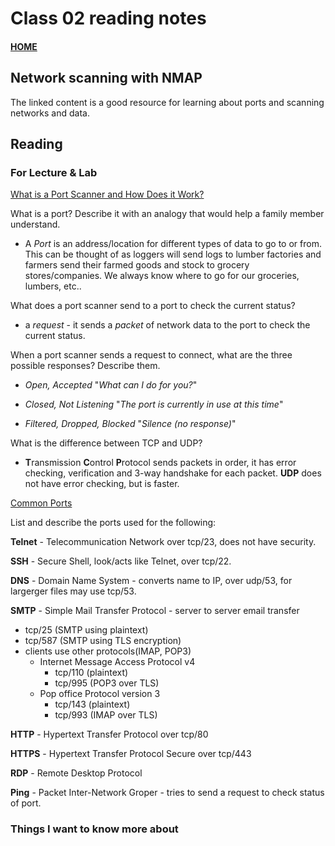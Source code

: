 # Class 02 reading notes

#### [HOME](https://cesarderio.github.io/reading-notes/)

## Network scanning with NMAP

The linked content is a good resource for learning about ports and scanning networks and data.

## Reading

### For Lecture & Lab

[What is a Port Scanner and How Does it Work?](https://www.varonis.com/blog/port-scanning-techniques/)

What is a port? Describe it with an analogy that would help a family member understand.

* A *Port* is an address/location for different types of data to go to or from. This can be thought of as loggers will send logs to lumber factories and farmers send their farmed goods and stock to grocery stores/companies. We always know where to go for our groceries, lumbers, etc..

What does a port scanner send to a port to check the current status?

* a *request* - it sends a *packet* of network data to the port to check the current status.

When a port scanner sends a request to connect, what are the three possible responses? Describe them.

* *Open, Accepted* "*What can I do for you?*"

* *Closed, Not Listening* "*The port is currently in use at this time*"

* *Filtered, Dropped, Blocked* "*Silence (no response)*"

What is the difference between TCP and UDP?

* **T**ransmission **C**ontrol **P**rotocol sends packets in order, it has error checking, verification and 3-way handshake for each packet. **UDP** does not have error checking, but is faster.

[Common Ports](https://www.professormesser.com/network-plus/n10-008/n10-008-video/common-ports-n10-008/)

List and describe the ports used for the following:

**Telnet** - Telecommunication Network over tcp/23, does not have security.

**SSH** - Secure Shell, look/acts like Telnet, over tcp/22.

**DNS** - Domain Name System - converts name to IP, over udp/53, for largerger files may use tcp/53.

**SMTP** - Simple Mail Transfer Protocol - server to server email transfer

* tcp/25 (SMTP using plaintext)
* tcp/587 (SMTP using TLS encryption)
* clients use other protocols(IMAP, POP3)
  * Internet Message Access Protocol v4
    * tcp/110 (plaintext)
    * tcp/995 (POP3 over TLS)
  * Pop office Protocol version 3
    * tcp/143 (plaintext)
    * tcp/993 (IMAP over TLS)

**HTTP** - Hypertext Transfer Protocol over tcp/80

**HTTPS** - Hypertext Transfer Protocol Secure over tcp/443

**RDP** - Remote Desktop Protocol

**Ping** - Packet Inter-Network Groper - tries to send a request to check status of port.

### Things I want to know more about
